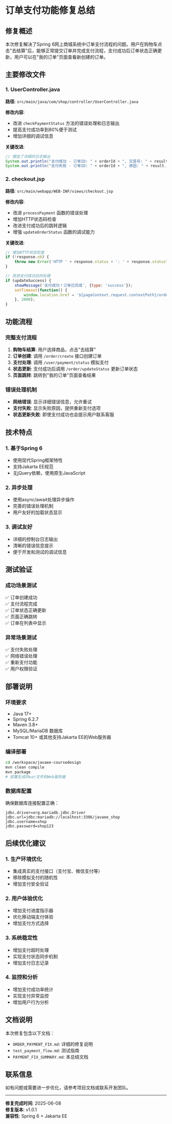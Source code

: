 # 订单支付功能修复总结

## 修复概述

本次修复解决了Spring 6网上商城系统中订单支付流程的问题。用户在购物车点击"去结算"后，能够正常提交订单并完成支付流程，支付成功后订单状态正确更新，用户可以在"我的订单"页面查看新创建的订单。

## 主要修改文件

### 1. UserController.java
**路径**: `src/main/java/com/shop/controller/UserController.java`

**修改内容**:
- 改进 `checkPaymentStatus` 方法的错误处理和日志输出
- 提高支付成功率到80%便于测试
- 增加详细的调试信息

**关键改进**:
```java
// 增加了详细的日志输出
System.out.println("支付成功 - 订单ID: " + orderId + ", 交易号: " + result.getTransactionId());
System.out.println("支付失败 - 订单ID: " + orderId + ", 原因: " + result.getMessage());
```

### 2. checkout.jsp
**路径**: `src/main/webapp/WEB-INF/views/checkout.jsp`

**修改内容**:
- 改进 `processPayment` 函数的错误处理
- 增加HTTP状态码检查
- 改进支付成功后的跳转逻辑
- 增强 `updateOrderStatus` 函数的调试能力

**关键改进**:
```javascript
// 增加HTTP状态检查
if (!response.ok) {
    throw new Error('HTTP ' + response.status + ': ' + response.statusText);
}

// 改进支付成功后的处理
if (updateSuccess) {
    showMessage('支付成功！订单已完成', {type: 'success'});
    setTimeout(function() {
        window.location.href = '${pageContext.request.contextPath}/order/orders';
    }, 2000);
}
```

## 功能流程

### 完整支付流程
1. **购物车结算**: 用户选择商品，点击"去结算"
2. **订单创建**: 调用 `/order/create` 接口创建订单
3. **支付处理**: 调用 `/user/payment/status` 模拟支付
4. **状态更新**: 支付成功后调用 `/order/updateStatus` 更新订单状态
5. **页面跳转**: 跳转到"我的订单"页面查看结果

### 错误处理机制
- **网络错误**: 显示详细错误信息，允许重试
- **支付失败**: 显示失败原因，提供重新支付选项
- **状态更新失败**: 即使支付成功也会提示用户联系客服

## 技术特点

### 1. 基于Spring 6
- 使用现代Spring框架特性
- 支持Jakarta EE规范
- 无jQuery依赖，使用原生JavaScript

### 2. 异步处理
- 使用async/await处理异步操作
- 完善的错误处理机制
- 用户友好的加载状态显示

### 3. 调试友好
- 详细的控制台日志输出
- 清晰的错误信息提示
- 便于开发和测试的调试信息

## 测试验证

### 成功场景测试
✅ 订单创建成功  
✅ 支付流程完成  
✅ 订单状态正确更新  
✅ 页面正确跳转  
✅ 订单在列表中显示  

### 异常场景测试
✅ 支付失败处理  
✅ 网络错误处理  
✅ 重新支付功能  
✅ 用户权限验证  

## 部署说明

### 环境要求
- Java 17+
- Spring 6.2.7
- Maven 3.8+
- MySQL/MariaDB 数据库
- Tomcat 10+ 或其他支持Jakarta EE的Web服务器

### 编译部署
```bash
cd /workspace/javaee-coursedesign
mvn clean compile
mvn package
# 部署生成的war文件到Web服务器
```

### 数据库配置
确保数据库连接配置正确：
```properties
jdbc.driver=org.mariadb.jdbc.Driver
jdbc.url=jdbc:mariadb://localhost:3306/javaee_shop
jdbc.username=shop
jdbc.password=shop123
```

## 后续优化建议

### 1. 生产环境优化
- 集成真实的支付接口（支付宝、微信支付等）
- 移除模拟支付的随机性
- 增加支付安全验证

### 2. 用户体验优化
- 增加支付进度指示器
- 优化移动端支付体验
- 增加支付方式选择

### 3. 系统稳定性
- 增加支付超时处理
- 实现支付状态同步机制
- 增加支付日志记录

### 4. 监控和分析
- 增加支付成功率统计
- 实现支付异常监控
- 增加用户行为分析

## 文档说明

本次修复包含以下文档：
- `ORDER_PAYMENT_FIX.md`: 详细的修复说明
- `test_payment_flow.md`: 测试指南
- `PAYMENT_FIX_SUMMARY.md`: 本总结文档

## 联系信息

如有问题或需要进一步优化，请参考项目文档或联系开发团队。

---

**修复完成时间**: 2025-06-08  
**修复版本**: v1.0.1  
**兼容性**: Spring 6 + Jakarta EE